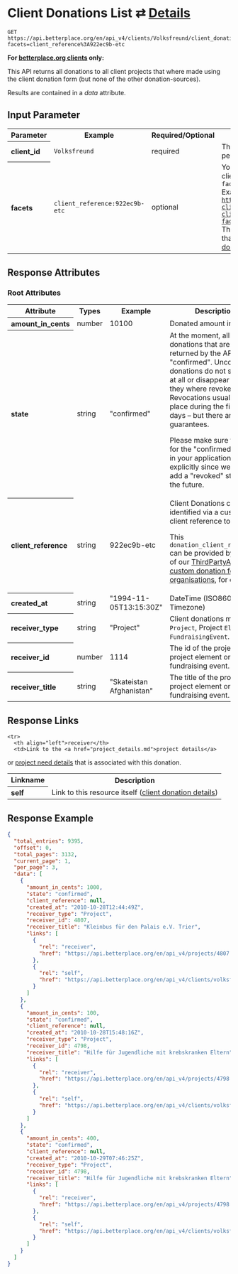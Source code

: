 
# Client Donations List ⇄ [Details](client_donation_details.md)

```nginx
GET https://api.betterplace.org/en/api_v4/clients/Volksfreund/client_donations.json?facets=client_reference%3A922ec9b-etc
```

**For [betterplace.org clients](../README.md#client-api) only:**

This API returns all donations to all client projects that where made using
the client donation form (but none of the other donation-sources).

Results are contained in a *data* attribute.


## Input Parameter

<table>
  <tr>
    <th>Parameter</th>
    <th>Example</th>
    <th>Required/Optional</th>
    <th>Description</th>
  </tr>
  <tr>
    <th align="left">client_id</th>
    <td><code>Volksfreund</code></td>
    <td>required</td>
    <td>The betterplace.org-internal client permalink.</td>
  </tr>
  <tr>
    <th align="left">facets</th>
    <td><code>client_reference:922ec9b-etc</code></td>
    <td>optional</td>
    <td>You can search for a specific client_reference: <code>?facets=client_reference:54</code>

<br>
Example:
<a href="https://api.betterplace.org/en/api_v4/clients/karmic_minion/client_donations?facets=client_reference:54">
  <code>https://api.betterplace.org/en/api_v4/ clients/karmic_minion/ client_donations?facets=client_reference:54</code>
</a>

<br>
This feature is only used in some cases that relate to the
<a href="../donation_form/third_party_app_donation_form.md">ThirdPartyApp custom donation form for organisations</a>
</td>
  </tr>
</table>

## Response Attributes

### Root Attributes

  <table>
    <tr>
      <th>Attribute</th>
      <th>Types</th>
      <th>Example</th>
      <th>Description</th>
    </tr>
    <tr>
      <th align="left">amount_in_cents</th>
      <td>number</td>
      <td>10100</td>
      <td>Donated amount in cents</td>
    </tr>
    <tr>
      <th align="left">state</th>
      <td>string</td>
      <td>"confirmed"</td>
      <td>At the moment, all donations that are returned by the API are "confirmed".
Unconfirmed donations do not show up at all or disappear after they where revoked.
Revocations usually take place during the first 14 days – but there are no guarantees.

Please make sure to check for the "confirmed" state in your application explicitly since
we might add a "revoked" state in the future.
</td>
    </tr>
    <tr>
      <th align="left">client_reference</th>
      <td>string</td>
      <td>922ec9b-etc</td>
      <td>Client Donations can be identified via a custom client reference token.

This <code>donation_client_reference</code> can be provided by users of our
<a href="../donation_form/third_party_app_donation_form.md">
ThirdPartyApp custom donation form for organisations</a>, for example.
</td>
    </tr>
    <tr>
      <th align="left">created_at</th>
      <td>string</td>
      <td>"1994-11-05T13:15:30Z"</td>
      <td>DateTime (ISO8601 with Timezone)</td>
    </tr>
    <tr>
      <th align="left">receiver_type</th>
      <td>string</td>
      <td>"Project"</td>
      <td>Client donations may go to <code>Project</code>,
Project <code>Element</code>, <code>FundraisingEvent</code>.
</td>
    </tr>
    <tr>
      <th align="left">receiver_id</th>
      <td>number</td>
      <td>1114</td>
      <td>The id of the project, project element or fundraising event.</td>
    </tr>
    <tr>
      <th align="left">receiver_title</th>
      <td>string</td>
      <td>"Skateistan Afghanistan"</td>
      <td>The title of the project, project element or fundraising event.</td>
    </tr>
  </table>
</table>

## Response Links

<table>
  <tr>
    <th>Linkname</th>
    <th>Description</th>
  </tr>

    <tr>
      <th align="left">receiver</th>
      <td>Link to the <a href="project_details.md">project details</a>
or <a href="need_details.md">project need details</a>
that is associated with this donation.
</td>
    </tr>
    <tr>
      <th align="left">self</th>
      <td>Link to this resource itself
(<a href="client_donation_details.md">client donation details</a>)
</td>
    </tr>
</table>

## Response Example

```json
{
  "total_entries": 9395,
  "offset": 0,
  "total_pages": 3132,
  "current_page": 1,
  "per_page": 3,
  "data": [
    {
      "amount_in_cents": 1000,
      "state": "confirmed",
      "client_reference": null,
      "created_at": "2010-10-28T12:44:49Z",
      "receiver_type": "Project",
      "receiver_id": 4807,
      "receiver_title": "Kleinbus für den Palais e.V. Trier",
      "links": [
        {
          "rel": "receiver",
          "href": "https://api.betterplace.org/en/api_v4/projects/4807.json"
        },
        {
          "rel": "self",
          "href": "https://api.betterplace.org/en/api_v4/clients/volksfreund/client_donations/328db52eb745be52f3b5aaf0.json"
        }
      ]
    },
    {
      "amount_in_cents": 100,
      "state": "confirmed",
      "client_reference": null,
      "created_at": "2010-10-28T15:48:16Z",
      "receiver_type": "Project",
      "receiver_id": 4798,
      "receiver_title": "Hilfe für Jugendliche mit krebskranken Eltern",
      "links": [
        {
          "rel": "receiver",
          "href": "https://api.betterplace.org/en/api_v4/projects/4798.json"
        },
        {
          "rel": "self",
          "href": "https://api.betterplace.org/en/api_v4/clients/volksfreund/client_donations/7d775febc93584375ab07136.json"
        }
      ]
    },
    {
      "amount_in_cents": 400,
      "state": "confirmed",
      "client_reference": null,
      "created_at": "2010-10-29T07:46:25Z",
      "receiver_type": "Project",
      "receiver_id": 4798,
      "receiver_title": "Hilfe für Jugendliche mit krebskranken Eltern",
      "links": [
        {
          "rel": "receiver",
          "href": "https://api.betterplace.org/en/api_v4/projects/4798.json"
        },
        {
          "rel": "self",
          "href": "https://api.betterplace.org/en/api_v4/clients/volksfreund/client_donations/86be4452d4afb0f2d56f0add.json"
        }
      ]
    }
  ]
}
```

